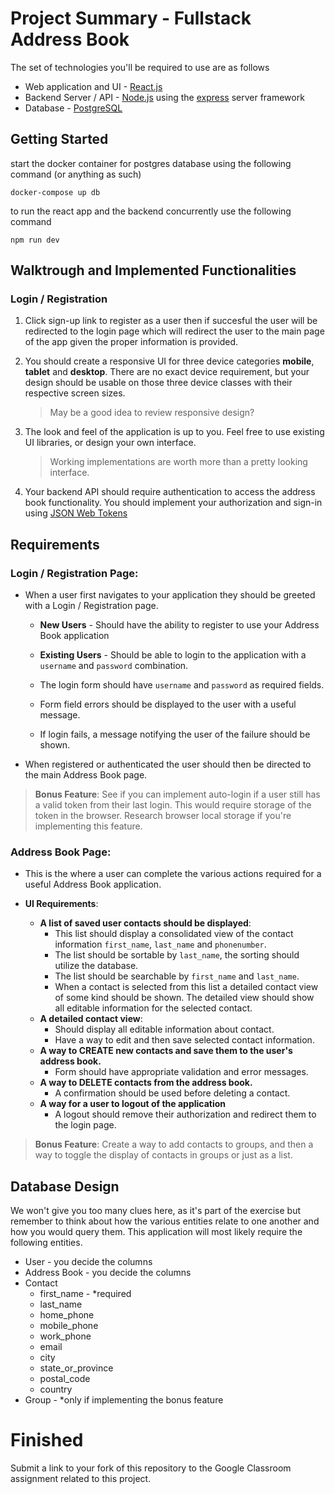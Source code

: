 # Project Summary - Fullstack Address Book

The set of technologies you'll be required to use are as follows

- Web application and UI - [React.js](https://reactjs.org/)
- Backend Server / API - [Node.js](https://nodejs.org) using the
  [express](https://expressjs.com/) server framework
- Database - [PostgreSQL](https://www.postgresql.org/)

## Getting Started

start the docker container for postgres database using the following command (or anything as such)

`docker-compose up db`

to run the react app and the backend concurrently use the following command

`npm run dev`

## Walktrough and Implemented Functionalities

### Login / Registration

1. Click sign-up link to register as a user then if succesful the user will be redirected to the login page which will redirect the user to the main page of the app given the proper information is provided.


1. You should create a responsive UI for three device categories **mobile**,
   **tablet** and **desktop**. There are no exact device requirement, but your
   design should be usable on those three device classes with their respective
   screen sizes.

   > May be a good idea to review responsive design?

2. The look and feel of the application is up to you. Feel free to use existing
   UI libraries, or design your own interface.

   > Working implementations are worth more than a pretty looking interface.

3. Your backend API should require authentication to access the address book
   functionality. You should implement your authorization and sign-in using
   [JSON Web Tokens](https://jwt.io)

## Requirements

### Login / Registration Page:

- When a user first navigates to your application they should be greeted with a
  Login / Registration page.

  - **New Users** - Should have the ability to register to use your Address Book
    application

  - **Existing Users** - Should be able to login to the application with a
    `username` and `password` combination.

  - The login form should have `username` and `password` as required fields.

  - Form field errors should be displayed to the user with a useful message.

  - If login fails, a message notifying the user of the failure should be shown.

- When registered or authenticated the user should then be directed to the main
  Address Book page.

> **Bonus Feature**: See if you can implement auto-login if a user still has a
> valid token from their last login. This would require storage of the token in
> the browser. Research browser local storage if you're implementing this
> feature.

### Address Book Page:

- This is the where a user can complete the various actions required for a
  useful Address Book application.

- **UI Requirements**:
  - **A list of saved user contacts should be displayed**:
    - This list should display a consolidated view of the contact information
      `first_name`, `last_name` and `phonenumber`.
    - The list should be sortable by `last_name`, the sorting should utilize the
      database.
    - The list should be searchable by `first_name` and `last_name`.
    - When a contact is selected from this list a detailed contact view of some
      kind should be shown. The detailed view should show all editable
      information for the selected contact.
  - **A detailed contact view**:
    - Should display all editable information about contact.
    - Have a way to edit and then save selected contact information.
  - **A way to CREATE new contacts and save them to the user's address book.**
    - Form should have appropriate validation and error messages.
  - **A way to DELETE contacts from the address book.**
    - A confirmation should be used before deleting a contact.
  - **A way for a user to logout of the application**
    - A logout should remove their authorization and redirect them to the login
      page.

> **Bonus Feature**: Create a way to add contacts to groups, and then a way to
> toggle the display of contacts in groups or just as a list.

## Database Design

We won't give you too many clues here, as it's part of the exercise but remember
to think about how the various entities relate to one another and how you would
query them. This application will most likely require the following entities.

- User - you decide the columns
- Address Book - you decide the columns
- Contact
  - first_name - \*required
  - last_name
  - home_phone
  - mobile_phone
  - work_phone
  - email
  - city
  - state_or_province
  - postal_code
  - country
- Group - \*only if implementing the bonus feature

# Finished

Submit a link to your fork of this repository to the Google Classroom assignment
related to this project.
